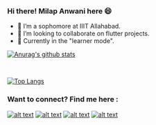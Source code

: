 ### Hi there! Milap Anwani here 😄

- 🌱 I’m a sophomore at IIIT Allahabad.
- 👯 I’m looking to collaborate on flutter projects.
- 👀 Currently in the "learner mode". 

[![Anurag's github stats](https://github-readme-stats.vercel.app/api?username=greenblade29&show_icons=true&theme=dark)](https://github.com/greenblade29)

<br />

[![Top Langs](https://github-readme-stats.vercel.app/api/top-langs/?username=greenblade29&layout=compact&theme=dark)](https://github.com/greenblade29)

### Want to connect? Find me here :

[![alt text][1.1]][1]
[![alt text][2.1]][2]
[![alt text][3.1]][3]
[![alt text][4.1]][4]

[1.1]: https://img.shields.io/badge/twitter-%231DA1F2.svg?&style=for-the-badge&logo=twitter&logoColor=white
[2.1]: https://img.shields.io/badge/facebook-%231877F2.svg?&style=for-the-badge&logo=facebook&logoColor=white
[3.1]: https://img.shields.io/badge/linkedin-%230077B5.svg?&style=for-the-badge&logo=linkedin&logoColor=white
[4.1]: https://img.shields.io/badge/instagram-%23E4405F.svg?&style=for-the-badge&logo=instagram&logoColor=white

[1]: https://twitter.com/greenblade29
[2]: https://www.facebook.com/milap.anwani.5/
[3]: https://www.linkedin.com/in/milap-anwani-2b732b1aa/
[4]: https://www.instagram.com/anwanified/
